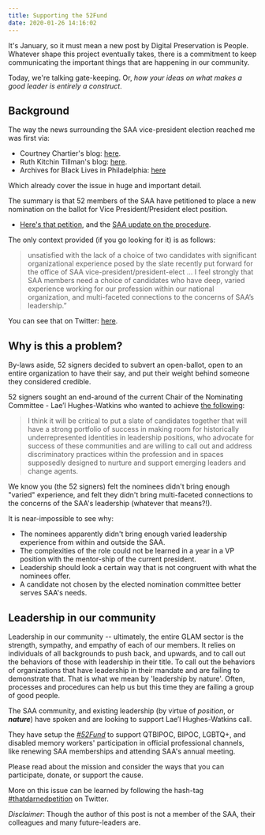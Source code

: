 ```yaml
---
title: Supporting the 52Fund
date: 2020-01-26 14:16:02
---
```


It's January, so it must mean a new post by Digital Preservation is People.
Whatever shape this project eventually takes, there is a commitment to keep
communicating the important things that are happening in our community.

Today, we're talking gate-keeping. Or, _how your ideas on what makes a
good leader is entirely a construct_.

## Background

The way the news surrounding the SAA vice-president election reached me was
first via:

* Courtney Chartier's blog: [here][saa-1].
* Ruth Kitchin Tillman's blog: [here][saa-2].
* Archives for Black Lives in Philadelphia: [here][saa-3]

Which already cover the issue in huge and important detail.

The summary is that 52 members of the SAA have petitioned to place a new
nomination on the ballot for Vice President/President elect position.

* [Here's that petition][saa-4], and the [SAA update on the procedure][saa-5].

The only context provided (if you go looking for it) is as follows:

> unsatisfied with the lack of a choice of two candidates with significant
> organizational experience posed by the slate recently put forward for the
> office of SAA vice-president/president-elect … I feel strongly that SAA
> members need a choice of candidates who have deep, varied experience working
> for our profession within our national organization, and multi-faceted
> connections to the concerns of SAA’s leadership.”

You can see that on Twitter: [here][ref-1].

## Why is this a problem?

By-laws aside, 52 signers decided to subvert an open-ballot, open to an entire
organization to have their say, and put their weight behind someone they
considered credible.

52 signers sought an end-around of the current Chair of the Nominating
Committee - Lae’l Hughes-Watkins who wanted to achieve [the following][saa-7]: 

> I think it will be critical to put a slate of candidates together that will
> have a strong portfolio of success in making room for historically
> underrepresented identities in leadership positions, who advocate for success
> of these communities and are willing to call out and address discriminatory
> practices within the profession and in spaces supposedly designed to nurture
> and support emerging leaders and change agents.

We know you (the 52 signers) felt the nominees didn't bring enough "varied"
experience, and felt they didn't bring multi-faceted connections to the
concerns of the SAA's leadership (whatever that means?!).

It is near-impossible to see why:

* The nominees apparently didn't bring enough varied leadership experience from 
within and outside the SAA.
* The complexities of the role could not be learned in a year in a VP position 
with the mentor-ship of the current president.
*  Leadership should look a certain way that is not congruent with what the 
nominees offer.
*  A candidate not chosen by the elected nomination committee better serves 
SAA's needs.

## Leadership in our community

Leadership in our community -- ultimately, the entire GLAM sector is the
strength, sympathy, and empathy of each of our members. It relies on
individuals of all backgrounds to push back, and upwards, and to call out the
behaviors of those with leadership in their title. To call out the behaviors of
organizations that have leadership in their mandate and are failing to
demonstrate that. That is what we mean by 'leadership by nature'. Often, 
processes and procedures can help us but this time they are failing a group of 
good people.

The SAA community, and existing leadership (by virtue of _position_, or
_**nature**_) have spoken and are looking to support Lae’l Hughes-Watkins call.

They have setup the *[#52Fund][saa-8]* to support QTBIPOC, BIPOC, LGBTQ+, and 
disabled memory workers' participation in official professional channels, like 
renewing SAA memberships and attending SAA's annual meeting.

Please read about the mission and consider the ways that you can participate, 
donate, or support the cause.

More on this issue can be learned by following the hash-tag
[#thatdarnedpetition][saa-9] on Twitter.

*Disclaimer*: Though the author of this post is not a member of the SAA, their
colleagues and many future-leaders are.

[saa-1]: https://toxicarchivist.wordpress.com/2020/01/16/white-like-me/
[saa-2]: https://ruthtillman.com/post/disappointed-society-of-american-archivists/
[saa-3]: https://archivesforblacklives.wordpress.com/2020/01/21/archives-for-black-lives-in-philadelphia-statement-on-the-society-of-american-archivists-2020-vice-president-president-elect-ballot-petition/
[saa-4]: http://files.archivists.org/governance/PetitionReceivedBySAA-01-10-2020.pdf
[saa-5]: https://www2.archivists.org/news/2020/update-to-the-2020-saa-election
[saa-7]: https://www2.archivists.org/governance/election/2019/Hughes-Watkins
[saa-8]: https://docs.google.com/document/d/1bW7OMGahktEltnfKuSz7TppusPcl9Nw3iDRpwd9fh9Y/edit#
[saa-9]: https://twitter.com/hashtag/thatdarnpetition?src=hashtag_click
[ref-1]: https://twitter.com/RileyEGriffin/status/1218164964868927489
